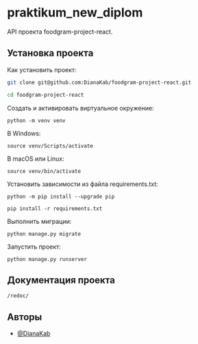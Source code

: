 # praktikum_new_diplom

API проекта foodgram-project-react.


## Установка проекта

Как установить проект:

```bash
git clone git@github.com:DianaKab/foodgram-project-react.git

cd foodgram-project-react
```
Cоздать и активировать виртуальное окружение:

```
python -m venv venv
```
В Windows:
```
source venv/Scripts/activate
```
В macOS или Linux:
```
source venv/bin/activate
```
Установить зависимости из файла requirements.txt:

```
python -m pip install --upgrade pip
```

```
pip install -r requirements.txt
```

Выполнить миграции:

```
python manage.py migrate
```

Запустить проект:

```
python manage.py runserver
```

## Документация проекта

`/redoc/`


## Авторы

- [@DianaKab](https://github.com/DianaKab)
